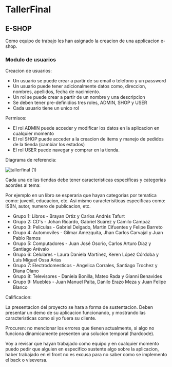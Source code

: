 # TallerFinal

## E-SHOP

Como equipo de trabajo les han asignado la creacion de una applicacion e-shop.

### Modulo de usuarios

Creacion de usuarios:

- Un usuario se puede crear a partir de su email o telefono y un password
- Un usuario puede tener adicionalmente datos como, direccion, nombres, apellidos, fecha de nacimiento.
- Un rol se puede crear a partir de un nombre y una descripcion
- Se deben tener pre-definidios tres roles, ADMIN, SHOP y USER
- Cada usuario tiene un unico rol

Permisos:

- El rol ADMIN puede acceder y modificar los datos en la aplicacion en cualquier momento
- El rol SHOP puede acceder a la creacion de items y manejo de pedidos de la tienda (cambiar los estados)
- El rol USER puede navegar y comprar en la tienda.

Diagrama de referencia: 

![tallerfinal (1)](https://github.com/IcesiComputacionInternet/TallerFinal/assets/17294264/4e5ac1fc-ad9c-42b9-b026-402fb2284ecb)

Cada una de las tiendas debe tener caracteristicas especificas y categorias acordes al tema:

Por ejemplo en un libro se esperaria que hayan categorias por tematica como: juvenil, educacion, etc.
Asi mismo caracterisiticas especificas como: ISBN, autor, numero de publicacion, etc.

- Grupo 1: Libros - Brayan Ortiz y Carlos Andrés Tafurt
- Grupo 2: CD's - Johan Ricardo, Gabriel Suárez y Camilo Campaz
- Grupo 3: Peliculas - Gabriel Delgado, Martin Cifuentes y Felipe Barreto
- Grupo 4: Automoviles - Gilmar Amezquita, Jhan Carlos Carvajal y Juan Pablo Ramos
- Grupo 5: Computadores - Juan José Osorio, Carlos Arturo Díaz y Santiago Arévalo
- Grupo 6: Celulares - Laura Daniela Martínez, Keren López Córdoba y Luis Miguel Ossa Arias
- Grupo 7: Electrodomesticos - Angelica Corrales, Santiago Trochez y Diana Olano
- Grupo 8: Televisores - Daniela Bonilla, Mateo Rada y Gianni Benavides
- Grupo 9: Muebles - Juan Manuel Palta, Danilo Erazo Meza y Juan Felipe Blanco

Calificacion:

La presentacion del proyecto se hara a forma de sustentacion.
Deben presentar un demo de su aplicacion funcionando, y mostrando las caracteristicas como si yo fuera su cliente.

Procuren: no mencionar los errores que tienen actualmente, si algo no funciona dinamicamente presenten una solucion temporal (hardcode).

Voy a revisar que hayan trabajado como equipo y en cualquier momento puedo pedir que alguien en especifico sustente algo sobre la aplicacion, haber trabajado en el front no es excusa para no saber como se implemento el back o viseversa.


